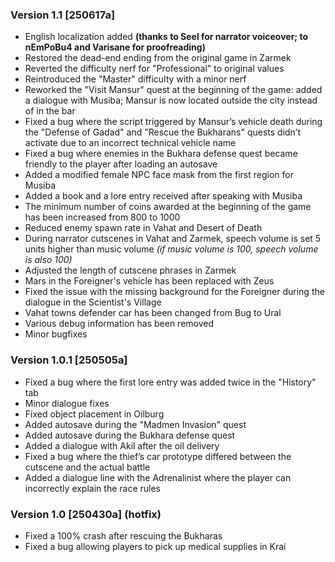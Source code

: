### Version 1.1 [250617a]

- English localization added **(thanks to Seel for narrator voiceover; to nEmPoBu4 and Varisane for proofreading)**
- Restored the dead-end ending from the original game in Zarmek
- Reverted the difficulty nerf for "Professional" to original values
- Reintroduced the "Master" difficulty with a minor nerf
- Reworked the "Visit Mansur" quest at the beginning of the game: added a dialogue with Musiba; Mansur is now located outside the city instead of in the bar
- Fixed a bug where the script triggered by Mansur’s vehicle death during the "Defense of Gadad" and "Rescue the Bukharans" quests didn’t activate due to an incorrect technical vehicle name
- Fixed a bug where enemies in the Bukhara defense quest became friendly to the player after loading an autosave
- Added a modified female NPC face mask from the first region for Musiba
- Added a book and a lore entry received after speaking with Musiba
- The minimum number of coins awarded at the beginning of the game has been increased from 800 to 1000
- Reduced enemy spawn rate in Vahat and Desert of Death
- During narrator cutscenes in Vahat and Zarmek, speech volume is set 5 units higher than music volume *(if music volume is 100, speech volume is also 100)*
- Adjusted the length of cutscene phrases in Zarmek
- Mars in the Foreigner's vehicle has been replaced with Zeus
- Fixed the issue with the missing background for the Foreigner during the dialogue in the Scientist's Village
- Vahat towns defender car has been changed from Bug to Ural
- Various debug information has been removed
- Minor bugfixes

### Version 1.0.1 [250505a]

- Fixed a bug where the first lore entry was added twice in the "History" tab
- Minor dialogue fixes
- Fixed object placement in Oilburg
- Added autosave during the "Madmen Invasion" quest
- Added autosave during the Bukhara defense quest
- Added a dialogue with Akil after the oil delivery
- Fixed a bug where the thief’s car prototype differed between the cutscene and the actual battle
- Added a dialogue line with the Adrenalinist where the player can incorrectly explain the race rules

### Version 1.0 [250430a] (hotfix)

- Fixed a 100% crash after rescuing the Bukharas
- Fixed a bug allowing players to pick up medical supplies in Krai